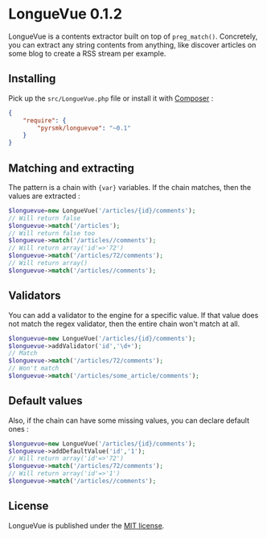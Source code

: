 LongueVue 0.1.2
===============

LongueVue is a contents extractor built on top of `preg_match()`. Concretely, you can extract any string contents from anything, like discover articles on some blog to create a RSS stream per example.

Installing
----------

Pick up the `src/LongueVue.php` file or install it with [Composer](https://getcomposer.org/) :

```json
{
    "require": {
        "pyrsmk/longuevue": "~0.1"
    }
}
```

Matching and extracting
-----------------------

The pattern is a chain with `{var}` variables. If the chain matches, then the values are extracted :

```php
$longuevue=new LongueVue('/articles/{id}/comments');
// Will return false
$longuevue->match('/articles');
// Will return false too
$longuevue->match('/articles//comments');
// Will return array('id'=>'72')
$longuevue->match('/articles/72/comments');
// Will return array()
$longuevue->match('/articles//comments');
```

Validators
----------

You can add a validator to the engine for a specific value. If that value does not match the regex validator, then the entire chain won't match at all.

```php
$longuevue=new LongueVue('/articles/{id}/comments');
$longuevue->addValidator('id','\d+');
// Match
$longuevue->match('/articles/72/comments');
// Won't match
$longuevue->match('/articles/some_article/comments');
```

Default values
--------------

Also, if the chain can have some missing values, you can declare default ones :

```php
$longuevue=new LongueVue('/articles/{id}/comments');
$longuevue->addDefaultValue('id','1');
// Will return array('id'=>'72')
$longuevue->match('/articles/72/comments');
// Will return array('id'=>'1')
$longuevue->match('/articles//comments');
```

License
-------

LongueVue is published under the [MIT license](http://dreamysource.mit-license.org).
